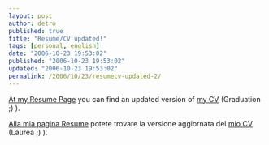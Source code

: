 ```yaml
---
layout: post
author: detro
published: true
title: "Resume/CV updated!"
tags: [personal, english]
date: "2006-10-23 19:53:02"
published: "2006-10-23 19:53:02"
updated: "2006-10-23 19:53:02"
permalink: /2006/10/23/resumecv-updated-2/
---
```


<a href="http://www.detronizator.org/bio/resume/">At my Resume Page</a> you can find an updated version of <a href="http://downloads.detronizator.org/cv/cv.php?disposition=attachment&extension=pdf">my CV</a> (Graduation ;) ).


<a href="http://www.detronizator.org/bio/resume/">Alla mia pagina Resume</a> potete trovare la versione aggiornata del <a href="http://downloads.detronizator.org/cv/cv.php?disposition=attachment&extension=pdf">mio CV</a> (Laurea ;) ).

